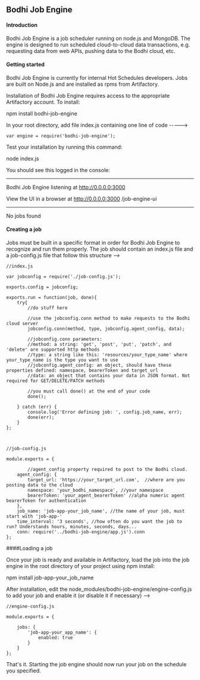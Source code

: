 ## Bodhi Job Engine

#### Introduction
Bodhi Job Engine is a job scheduler running on node.js and MongoDB. The
engine is designed to run scheduled cloud-to-cloud data transactions,
e.g. requesting data from web APIs, pushing data to the Bodhi cloud,
etc.

#### Getting started

Bodhi Job Engine is currently for internal Hot Schedules developers. Jobs
are built on Node.js and are installed as rpms from Artifactory.

Installation of Bodhi Job Engine requires access to the appropriate
Artifactory account. To install:

npm install bodhi-job-engine

In your root directory, add file index.js containing one line of code ----->

````
var engine = require('bodhi-job-engine');

````

Test your installation by running this command:

node index.js

You should see this logged in the console:

************************************************************
Bodhi Job Engine listening at http://0.0.0.0:3000

View the UI in a browser at http://0.0.0.0:3000 /job-engine-ui
************************************************************

No jobs found



#### Creating a job

Jobs must be built in a specific format in order for Bodhi Job Engine to
recognize and run them properly. The job should contain an index.js file
and a job-config.js file that follow this structure -->

````
//index.js

var jobconfig = require('./job-config.js');

exports.config = jobconfig;

exports.run = function(job, done){
    try{
        //do stuff here

        //use the jobconfig.conn method to make requests to the Bodhi cloud server
        jobconfig.conn(method, type, jobconfig.agent_config, data);

        //jobconfig.conn parameters:
        //method: a string: 'get', 'post', 'put', 'patch', and 'delete' are supported http methods
        //type: a string like this: 'resources/your_type_name' where your_type_name is the type you want to use
        //jobconfig.agent_config: an object, should have these properties defined: namespace, bearerToken and target_url
        //data: an object that contains your data in JSON format. Not required for GET/DELETE/PATCH methods

        //you must call done() at the end of your code
        done();

    } catch (err) {
        console.log('Error defining job: ', config.job_name, err);
        done(err);
    }
};



//job-config.js

module.exports = {

        //agent_config property required to post to the Bodhi cloud.
    agent_config: {
        target_url: 'https://your_target_url.com',  //where are you posting data to the cloud
        namespace: 'your_bodhi_namespace', //your namespace
        bearerToken: 'your_agent_bearerToken' //alpha numeric agent bearerToken for authentication
    },
    job_name: 'job-app-your_job_name', //the name of your job, must start with 'job-app-'
    time_interval: '3 seconds', //how often do you want the job to run? Understands hours, minutes, seconds, days...
    conn: require('../bodhi-job-engine/app.js').conn
};

````
####Loading a job

Once your job is ready and available in Artifactory, load the job into
the job engine in the root directory of your project using npm install:


npm install job-app-your_job_name





After installation, edit the node_modules/bodhi-job-engine/engine-config.js to add
your job and enable it (or disable it if necessary) -->



````
//engine-config.js

module.exports = {

    jobs: {
        'job-app-your_app_name': {
            enabled: true
        }
    }
};

````

That's it. Starting the job engine should now run your job on the schedule you specified.
